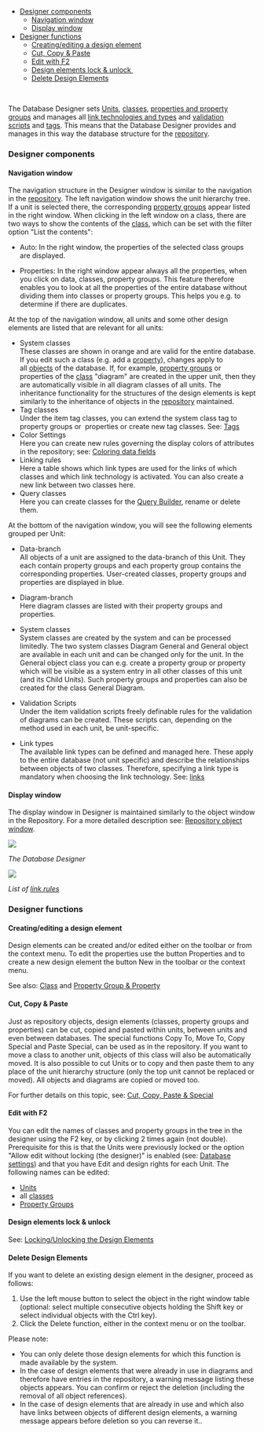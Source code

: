 -   [Designer components](#designer-components)
    -   [Navigation window](#navigation-window)
    -   [Display window](#display-window)
-   [Designer functions](#designer-functions)
    -   [Creating/editing a design
        element](#creatingediting-a-design-element)
    -   [Cut, Copy & Paste](#cut-copy-paste)
    -   [Edit with F2](#edit-with-f2)
    -   [Design elements lock &
        unlock ](#design-elements-lock--unlock)
    -   [Delete Design Elements](#delete-design-elements)

 

The Database Designer sets [Units](unit), [classes](class), [properties
and property groups](property-group-and-property) and manages all [link
technologies and types](links) and [validation
scripts](validation-scripts) and [tags](tags). This means that the
Database Designer provides and manages in this way the database
structure for the [repository](repository).

### Designer components

#### Navigation window

The navigation structure in the Designer window is similar to the
navigation in the [repository](repository). The left navigation window
shows the unit hierarchy tree. If a unit is selected there, the
corresponding [property groups](property-group-and-property) appear listed
in the right window. When clicking in the left window on a class, there
are two ways to show the contents of the [class](class), which can be
set with the filter option "List the contents":

-   Auto: In the right window, the properties of the selected class
    groups are displayed.

-   Properties: In the right window appear always all the properties,
    when you click on data, classes, property groups. This feature
    therefore enables you to look at all the properties of the entire
    database without dividing them into classes or property groups. This
    helps you e.g. to determine if there are duplicates.

At the top of the navigation window, all units and some other design
elements are listed that are relevant for all units:

-   System classes  
    These classes are shown in orange and are valid for the entire
    database. If you edit such a class (e.g. add
    a [property](property-group-and-property)), changes apply to
    all [objects](object) of the database. If, for example, [property
    groups](property-group-and-property) or properties of
    the [class](class) "diagram" are created in the upper unit, then
    they are automatically visible in all diagram classes of all units.
    The inheritance functionality for the structures of the design
    elements is kept similarly to the inheritance of objects in
    the [repository](repository) maintained.
-   Tag classes  
    Under the item tag classes, you can extend the system class tag to
    property groups or  properties or create new tag classes.
    See: [Tags](tags)
-   Color Settings  
    Here you can create new rules governing the display colors of
    attributes in the repository; see: [Coloring data
    fields](coloring-data-fields)
-   Linking rules  
    Here a table shows which link types are used for the links of which
    classes and which link technology is activated. You can also create
    a new link between two classes here.
-   Query classes  
    Here you can create classes for the [Query Builder](querybuilder),
    rename or delete them.

At the bottom of the navigation window, you will see the following
elements grouped per Unit:

-   Data-branch  
    All objects of a unit are assigned to the data-branch of this Unit.
    They each contain property groups and each property group contains
    the corresponding properties. User-created classes, property groups
    and properties are displayed in blue.
-   Diagram-branch  
    Here diagram classes are listed with their property groups and
    properties.
-   System classes  
    System classes are created by the system and can be processed
    limitedly. The two system classes Diagram General and General object
    are available in each unit and can be changed only for the unit. In
    the General object class you can e.g. create a property group or
    property which will be visible as a system entry in all other
    classes of this unit (and its Child Units). Such property groups and
    properties can also be created for the class General Diagram.

-   Validation Scripts  
    Under the item validation scripts freely definable rules for the
    validation of diagrams can be created. These scripts can, depending
    on the method used in each unit, be unit-specific.
-   Link types  
    The available link types can be defined and managed here. These
    apply to the entire database (not unit specific) and describe the
    relationships between objects of two classes. Therefore, specifying
    a link type is mandatory when choosing the link technology.
    See: [links](links)

#### Display window

The display window in Designer is maintained similarly to the object
window in the Repository. For a more detailed description
see: [Repository object window](repository).



![](//images.ctfassets.net/utx1h0gfm1om/246yaO79g4yC0iEgEGyoAq/494bc453d59268e76a3c16f622ab0004/329533.png)

*The Database Designer*

![](//images.ctfassets.net/utx1h0gfm1om/4bY9Zf0j4I0Aqw4E8maIcS/3476f964ba317d2b830dfcdb83069202/329539.png)

*List of [link rules](link-rules)*

### Designer functions

#### Creating/editing a design element

Design elements can be created and/or edited either on the toolbar or
from the context menu. To edit the properties use the button Properties
and to create a new design element the button New in the toolbar or the
context menu.

See also: [Class](class) and [Property Group &
Property](property-group-and-property)

#### Cut, Copy & Paste

Just as repository objects, design elements (classes, property groups
and properties) can be cut, copied and pasted within units, between
units and even between databases. The special functions Copy To, Move
To, Copy Special and Paste Special, can be used as in the repository. If
you want to move a class to another unit, objects of this class will
also be automatically moved. It is also possible to cut Units or to copy
and then paste them to any place of the unit hierarchy structure (only
the top unit cannot be replaced or moved). All objects and diagrams are
copied or moved too.

For further details on this topic, see: [Cut, Copy, Paste &
Special](cut-copy-paste-and-special)

#### Edit with F2

You can edit the names of classes and property groups in the tree in the
designer using the F2 key, or by clicking 2 times again (not double).
Prerequisite for this is that the Units were previously locked or the
option "Allow edit without locking (the designer)" is enabled
(see: [Database settings](database-settings)) and that you have Edit and
design rights for each Unit. The following names can be edited:

-   [Units](unit)
-   all [classes](class)
-   [Property Groups](property-group-and-property)

#### Design elements lock & unlock 

See: [Locking/Unlocking the Design
Elements](locking-unlocking-the-database-structure)

#### Delete Design Elements

If you want to delete an existing design element in the designer,
proceed as follows:

1.  Use the left mouse button to select the object in the right window
    table (optional: select multiple consecutive objects holding the
    Shift key or select individual objects with the Ctrl key).
2.  Click the Delete function, either in the context menu or on the
    toolbar.

Please note:

-   You can only delete those design elements for which this function is
    made available by the system.
-   In the case of design elements that were already in use in diagrams
    and therefore have entries in the repository, a warning message
    listing these objects appears. You can confirm or reject the
    deletion (including the removal of all object references).
-   In the case of design elements that are already in use and which
    also have links between objects of different design elements, a
    warning message appears before deletion so you can reverse it..
